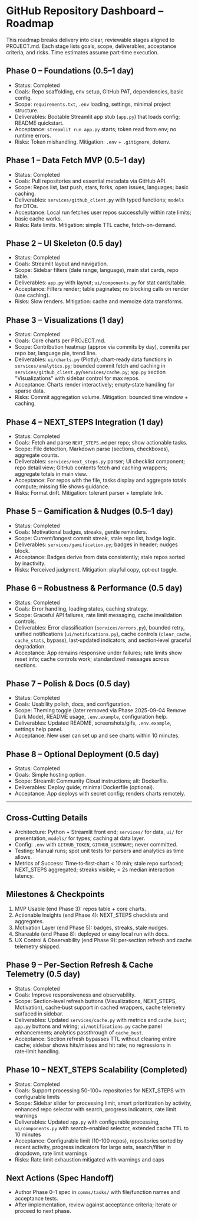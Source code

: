 # GitHub Repository Dashboard – Roadmap

This roadmap breaks delivery into clear, reviewable stages aligned to PROJECT.md. Each stage lists goals, scope, deliverables, acceptance criteria, and risks. Time estimates assume part‑time execution.

## Phase 0 – Foundations (0.5–1 day)
- Status: Completed
- Goals: Repo scaffolding, env setup, GitHub PAT, dependencies, basic config.
- Scope: `requirements.txt`, `.env` loading, settings, minimal project structure.
- Deliverables: Bootable Streamlit app stub (`app.py`) that loads config; README quickstart.
- Acceptance: `streamlit run app.py` starts; token read from env; no runtime errors.
- Risks: Token mishandling. Mitigation: `.env` + `.gitignore`, dotenv.

## Phase 1 – Data Fetch MVP (0.5–1 day)
- Status: Completed
- Goals: Pull repositories and essential metadata via GitHub API.
- Scope: Repos list, last push, stars, forks, open issues, languages; basic caching.
- Deliverables: `services/github_client.py` with typed functions; `models` for DTOs.
- Acceptance: Local run fetches user repos successfully within rate limits; basic cache works.
- Risks: Rate limits. Mitigation: simple TTL cache, fetch-on-demand.

## Phase 2 – UI Skeleton (0.5 day)
- Status: Completed
- Goals: Streamlit layout and navigation.
- Scope: Sidebar filters (date range, language), main stat cards, repo table.
- Deliverables: `app.py` with layout; `ui/components.py` for stat cards/table.
- Acceptance: Filters render; table paginates; no blocking calls on render (use caching).
- Risks: Slow renders. Mitigation: cache and memoize data transforms.

## Phase 3 – Visualizations (1 day)
- Status: Completed
- Goals: Core charts per PROJECT.md.
- Scope: Contribution heatmap (approx via commits by day), commits per repo bar, language pie, trend line.
- Deliverables: `ui/charts.py` (Plotly); chart-ready data functions in `services/analytics.py`; bounded commit fetch and caching in `services/github_client.py`/`services/cache.py`; `app.py` section "Visualizations" with sidebar control for max repos.
- Acceptance: Charts render interactively; empty‑state handling for sparse data.
- Risks: Commit aggregation volume. Mitigation: bounded time window + caching.

## Phase 4 – NEXT_STEPS Integration (1 day)
- Status: Completed
- Goals: Fetch and parse `NEXT_STEPS.md` per repo; show actionable tasks.
- Scope: File detection, Markdown parse (sections, checkboxes), aggregate counts.
- Deliverables: `services/next_steps.py` parser; UI checklist component; repo detail view; GitHub contents fetch and caching wrappers; aggregate totals in main view.
- Acceptance: For repos with the file, tasks display and aggregate totals compute; missing file shows guidance.
- Risks: Format drift. Mitigation: tolerant parser + template link.

## Phase 5 – Gamification & Nudges (0.5–1 day)
- Status: Completed
- Goals: Motivational badges, streaks, gentle reminders.
- Scope: Current/longest commit streak, stale repo list, badge logic.
- Deliverables: `services/gamification.py`; badges in header; nudges block.
- Acceptance: Badges derive from data consistently; stale repos sorted by inactivity.
- Risks: Perceived judgment. Mitigation: playful copy, opt‑out toggle.

## Phase 6 – Robustness & Performance (0.5 day)
- Status: Completed
- Goals: Error handling, loading states, caching strategy.
- Scope: Graceful API failures, rate limit messaging, cache invalidation controls.
- Deliverables: Error classification (`services/errors.py`), bounded retry, unified notifications (`ui/notifications.py`), cache controls (`clear_cache`, `cache_stats`, bypass), last‑updated indicators, and section‑level graceful degradation.
- Acceptance: App remains responsive under failures; rate limits show reset info; cache controls work; standardized messages across sections.

## Phase 7 – Polish & Docs (0.5 day)
- Status: Completed
- Goals: Usability polish, docs, and configuration.
- Scope: Theming toggle (later removed via Phase 2025-09-04 Remove Dark Mode), README usage, `.env.example`, configuration help.
- Deliverables: Updated README, screenshots/gifs, `.env.example`, settings help panel.
- Acceptance: New user can set up and see charts within 10 minutes.

## Phase 8 – Optional Deployment (0.5 day)
- Status: Completed
- Goals: Simple hosting option.
- Scope: Streamlit Community Cloud instructions; alt: Dockerfile.
- Deliverables: Deploy guide; minimal Dockerfile (optional).
- Acceptance: App deploys with secret config; renders charts remotely.

---

## Cross‑Cutting Details
- Architecture: Python + Streamlit front end; `services/` for data, `ui/` for presentation, `models/` for types; caching at data layer.
- Config: `.env` with `GITHUB_TOKEN`, `GITHUB_USERNAME`; never committed.
- Testing: Manual runs; spot unit tests for parsers and analytics as time allows.
- Metrics of Success: Time‑to‑first‑chart < 10 min; stale repo surfaced; NEXT_STEPS aggregated; streaks visible; < 2s median interaction latency.

## Milestones & Checkpoints
1) MVP Usable (end Phase 3): repos table + core charts.
2) Actionable Insights (end Phase 4): NEXT_STEPS checklists and aggregates.
3) Motivation Layer (end Phase 5): badges, streaks, stale nudges.
4) Shareable (end Phase 8): deployed or easy local run with docs.
5) UX Control & Observability (end Phase 9): per‑section refresh and cache telemetry shipped.

## Phase 9 – Per‑Section Refresh & Cache Telemetry (0.5 day)
- Status: Completed
- Goals: Improve responsiveness and observability.
- Scope: Section‑level refresh buttons (Visualizations, NEXT_STEPS, Motivation), cache‑bust support in cached wrappers, cache telemetry surfaced in sidebar.
- Deliverables: Updated `services/cache.py` with metrics and `cache_bust`; `app.py` buttons and wiring; `ui/notifications.py` cache panel enhancements; analytics passthrough of `cache_bust`.
- Acceptance: Section refresh bypasses TTL without clearing entire cache; sidebar shows hits/misses and hit rate; no regressions in rate‑limit handling.

## Phase 10 – NEXT_STEPS Scalability (Completed)
- Status: Completed
- Goals: Support processing 50-100+ repositories for NEXT_STEPS with configurable limits
- Scope: Sidebar slider for processing limit, smart prioritization by activity, enhanced repo selector with search, progress indicators, rate limit warnings
- Deliverables: Updated `app.py` with configurable processing, `ui/components.py` with search-enabled selector, extended cache TTL to 10 minutes
- Acceptance: Configurable limit (10-100 repos), repositories sorted by recent activity, progress indicators for large sets, search/filter in dropdown, rate limit warnings
- Risks: Rate limit exhaustion mitigated with warnings and caps

## Next Actions (Spec Handoff)
- Author Phase 0–1 spec in `comms/tasks/` with file/function names and acceptance tests.
- After implementation, review against acceptance criteria; iterate or proceed to next phase.
